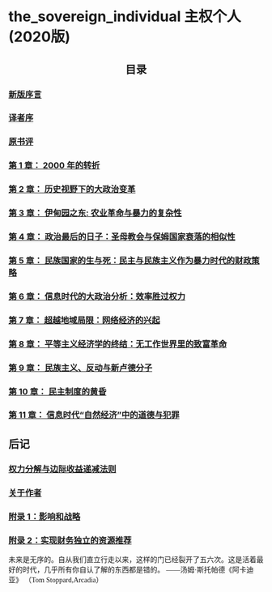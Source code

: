 # the_sovereign_individual 主权个人(2020版) #

## <center>目录 ##
### [新版序言](新版序言.md) ###
### [译者序](译者序.md) ###
### [原书评](原书评.md) ###
### [第 1 章： 2000 年的转折](cpt1.md) ###
### [第 2 章： 历史视野下的大政治变革](cpt2.md) ###
### [第 3 章： 伊甸园之东: 农业革命与暴力的复杂性](cpt3.md) ###
### [第 4 章： 政治最后的日子：圣母教会与保姆国家衰落的相似性](cpt4.md) ###
### [第 5 章： 民族国家的生与死：民主与民族主义作为暴力时代的财政策略](cpt5.md) ###
### [第 6 章： 信息时代的大政治分析：效率胜过权力](cpt6.md) ###
### [第 7 章： 超越地域局限：网络经济的兴起](cpt7.md) ###
### [第 8 章： 平等主义经济学的终结：无工作世界里的致富革命](cpt8.md) ###
### [第 9 章： 民族主义、反动与新卢德分子](cpt9.md) ###
### [第 10 章： 民主制度的黄昏](cpt10.md) ###
### [第 11 章： 信息时代“自然经济”中的道德与犯罪](cpt11.md) ###
## 后记 ##
### [权力分解与边际收益递减法则](end1.md) ###
### [关于作者](end2.md) ###
### [附录 1：影响和战略](end3.md) ###
### [附录 2：实现财务独立的资源推荐](end4.md) ###
<span style="font-family: 楷体;">
未来是无序的。自从我们直立行走以来，这样的门已经裂开了五六次。这是活着最好的时代，几乎所有你自认了解的东西都是错的。
——汤姆·斯托帕德《阿卡迪亚》 （Tom Stoppard,Arcadia）</span>
